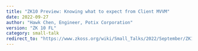 ```yaml
---
title: "ZK10 Preview: Knowing what to expect from Client MVVM"
date: 2022-09-27
author: "Hawk Chen, Engineer, Potix Corporation"
version: "ZK 10 FL"
category: small-talk
redirect_to: "https://www.zkoss.org/wiki/Small_Talks/2022/September/ZK10_Preview:_Knowing_what_to_expect_from_Client_MVVM"
---
```

